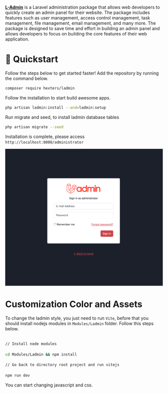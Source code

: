 **[L-Admin](https://github.com/hexters/ladmin)** is a Laravel administration package that allows web developers to quickly create an admin panel for their website. The package includes features such as user management, access control management, task management, file management, email management, and many more. The package is designed to save time and effort in building an admin panel and allows developers to focus on building the core features of their web application.

# 🚀 Quickstart

Follow the steps below to get started faster! Add the repository by running the command below.

```bash
composer require hexters/ladmin
```

Follow the installation to start build awesome apps.
```bash
php artisan ladmin:install --and=ladmin:setup
```

Run migrate and seed, to install ladmin database tables
```bash
php artisan migrate --seed
```

Installation is complete, please access `http://localhost:8000/administrator`

![Login Page](https://raw.githubusercontent.com/hexters/assets/main/ladmin/v3/captures/login-page.png)


# Customization Color and Assets

To change the ladmin style, you just need to run `Vite`, before that you should install nodejs modules in `Modules/Ladmin` folder. Follow this steps below.

```bash

// Install node modules 

cd Modules/Ladmin && npm install

// Go back to directory root project and run vitejs

npm run dev

```
You can start changing javascript and css.

